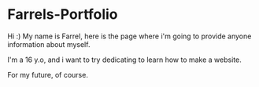 # Farrels-Portfolio
Hi :)
My name is Farrel, here is the page where i'm going to provide anyone information about myself.

I'm a 16 y.o, and i want to try dedicating to learn how to make a website.

For my future, of course.
